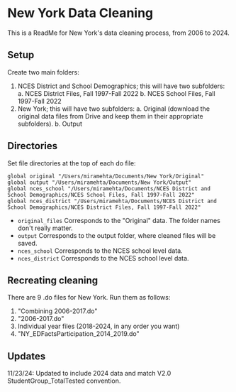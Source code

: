 
# New York Data Cleaning

This is a ReadMe for New York's data cleaning process, from 2006 to 2024.


## Setup
Create two main folders:
1. NCES District and School Demographics; this will have two subfolders:
    a. NCES District Files, Fall 1997-Fall 2022
    b. NCES School Files, Fall 1997-Fall 2022
2. New York; this will have two subfolders:
    a. Original (download the original data files from Drive and keep them in their appropriate subfolders).
    b. Output

## Directories
Set file directories at the top of each do file:

```         
global original "/Users/miramehta/Documents/New York/Original"
global output "/Users/miramehta/Documents/New York/Output"
global nces_school "/Users/miramehta/Documents/NCES District and School Demographics/NCES School Files, Fall 1997-Fall 2022"
global nces_district "/Users/miramehta/Documents/NCES District and School Demographics/NCES District Files, Fall 1997-Fall 2022"	
```

-   `original_files` Corresponds to the "Original" data. The folder names don't really matter.
-   `output` Corresponds to the output folder, where cleaned files will be saved.
-   `nces_school` Corresponds to the NCES school level data.
-   `nces_district` Corresponds to the NCES school level data.

## Recreating cleaning
There are 9 .do files for New York.  Run them as follows:
1. "Combining 2006-2017.do"
2. "2006-2017.do"
3. Individual year files (2018-2024, in any order you want)
4. "NY_EDFactsParticipation_2014_2019.do"

## Updates
11/23/24: Updated to include 2024 data and match V2.0 StudentGroup_TotalTested convention.
